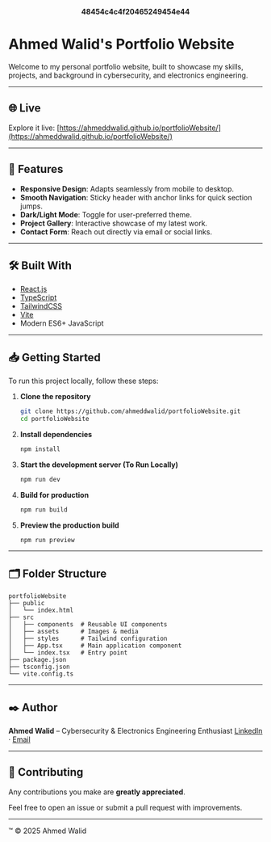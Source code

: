 <p align="center">
<b>48454c4c4f20465249454e44</b>
</p>

# Ahmed Walid's Portfolio Website

Welcome to my personal portfolio website, built to showcase my skills, projects, and background in cybersecurity, and electronics engineering.

---

## 🌐 Live

Explore it live: [https://ahmeddwalid.github.io/portfolioWebsite/](https://ahmeddwalid.github.io/portfolioWebsite/)

---

## 🚀 Features

* **Responsive Design**: Adapts seamlessly from mobile to desktop.
* **Smooth Navigation**: Sticky header with anchor links for quick section jumps.
* **Dark/Light Mode**: Toggle for user-preferred theme.
* **Project Gallery**: Interactive showcase of my latest work.
* **Contact Form**: Reach out directly via email or social links.

---

## 🛠️ Built With

* [React.js](https://reactjs.org)
* [TypeScript](https://www.typescriptlang.org)
* [TailwindCSS](https://tailwindcss.com)
* [Vite](https://vitejs.dev)
* Modern ES6+ JavaScript

---

## 📥 Getting Started

To run this project locally, follow these steps:

1. **Clone the repository**
   
   ```bash
   git clone https://github.com/ahmeddwalid/portfolioWebsite.git
   cd portfolioWebsite
   ```

2. **Install dependencies**
   
   ```bash
   npm install
   ```

3. **Start the development server (To Run Locally)**
   
   ```bash
   npm run dev
   ```

4. **Build for production**
   
   ```bash
   npm run build
   ```

5. **Preview the production build**
   
   ```bash
   npm run preview
   ```

---

## 🗂️ Folder Structure

```
portfolioWebsite
├── public
│   └── index.html
├── src
│   ├── components  # Reusable UI components
│   ├── assets      # Images & media
│   ├── styles      # Tailwind configuration
│   ├── App.tsx     # Main application component
│   └── index.tsx   # Entry point
├── package.json
├── tsconfig.json
└── vite.config.ts
```

---

## ✒️ Author

**Ahmed Walid** – Cybersecurity & Electronics Engineering Enthusiast
[LinkedIn](https://www.linkedin.com/in/ahmeddwalid) · [Email](mailto:your.devahmedwalid@proton.me)

---

## 🤝 Contributing

Any contributions you make are **greatly appreciated**.

Feel free to open an issue or submit a pull request with improvements.

---

™ © 2025 Ahmed Walid
